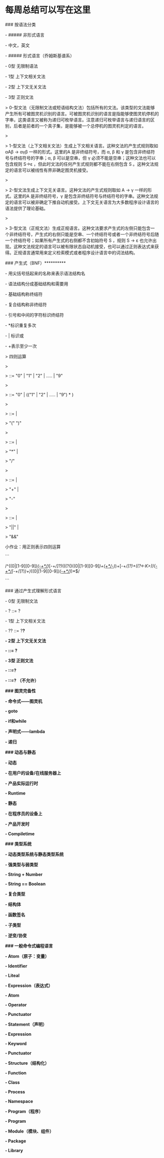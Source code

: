 # 每周总结可以写在这里

\### 按语法分类

\- ##### 非形式语言

\- 中文，英文

\- ##### 形式语言（乔姆斯基谱系）

\- 0型 无限制语法

\- 1型 上下文相关文法

\- 2型 上下文无关文法

\- 3型 正则文法

\> 0-型文法（无限制文法或短语结构文法）包括所有的文法。该类型的文法能够产生所有可被图灵机识别的语言。可被图灵机识别的语言是指能够使图灵机停机的字串，这类语言又被称为递归可枚举语言。注意递归可枚举语言与递归语言的区别，后者是前者的一个真子集，是能够被一个总停机的图灵机判定的语言。

\>

\> 1-型文法（上下文相关文法）生成上下文相关语言。这种文法的产生式规则取如 αAβ -> αγβ 一样的形式。这里的A 是非终结符号，而 α, β 和 γ 是包含非终结符号与终结符号的字串；α, β 可以是空串，但 γ 必须不能是空串；这种文法也可以包含规则 S->ε ，但此时文法的任何产生式规则都不能在右侧包含 S 。这种文法规定的语言可以被线性有界非确定图灵机接受。

\>

\> 2-型文法生成上下文无关语言。这种文法的产生式规则取如 A -> γ 一样的形式。这里的A 是非终结符号，γ 是包含非终结符号与终结符号的字串。这种文法规定的语言可以被非确定下推自动机接受。上下文无关语言为大多数程序设计语言的语法提供了理论基础。

\>

\> 3-型文法（正规文法）生成正规语言。这种文法要求产生式的左侧只能包含一个非终结符号，产生式的右侧只能是空串、一个终结符号或者一个非终结符号后随一个终结符号；如果所有产生式的右侧都不含初始符号 S ，规则 S -> ε 也允许出现。这种文法规定的语言可以被有限状态自动机接受，也可以通过正则表达式来获得。正规语言通常用来定义检索模式或者程序设计语言中的词法结构。

\### 产生式（BNF）**********

\- 用尖括号括起来的名称来表示语法结构名

\- 语法结构分成基础结构和需要用

\- 基础结构称终结符

\- 复合结构称非终结符

\- 引号和中间的字符标识终结符

\- *标识重复多次

\- | 标识或

\- +表示至少一次

\> 四则运算

\>

\> <Number> ::= "0" | "1" | "2" | ..... | "9"

\>

\> <DecimalNumber> ::= "0" | (("1" | "2" | ..... | "9") <Number>* )

\>

\> <PrimaryExpression> ::= <DecimalNumber> |

\> "(" <LogicalExpression> ")"

\>

\> <MultiplicativeExpression> ::= <PrimaryExpression> |

\> <MultiplicativeExpression> "*" <PrimaryExpression>|

\> <MultiplicativeExpression> "/" <PrimaryExpression>

\>

\> <AdditiveExpression> ::= <MultiplicativeExpression> |

\> <AdditiveExpression> "+" <MultiplicativeExpression>|

\> <AdditiveExpression> "-" <MultiplicativeExpression>

\>

\> <LogicalExpression> ::= <AdditiveExpression> |

\> <LogicalExpression> "||" <AdditiveExpression> |

\> <LogicalExpression> "&&" <AdditiveExpression>

小作业：用正则表示四则运算

\```

/^((0|[1-9][0-9]*)([-+*/](0|[1-9][0-9]*))*[-+*/]?)*(((?<K>\()((0|[1-9][0-9]*)+([+*/-](0|[1-9][0-9]*))*)+[-+*/]?)+((?<-K>\))([-+*/](0|[1-9][0-9]*)[-+*/]?)*)+)*((0|[1-9][0-9]*)([-+*/](0|[1-9][0-9]*))*)*$/

\```

\### 通过产生式理解形式语言

\- 0型 无限制文法

\- ? ::= ?

\- 1型 上下文相关文法

\- ?<A>? ::= ?<B>?

\- 2型 上下文无关文法

\- <A> ::= ?

\- 3型 正则文法

\- <A>::=<A>?

\- <A>::=?<A> （不允许）

\### 图灵完备性

\- 命令式——图灵机

\- goto

\- if和while

\- 声明式——lambda

\- 递归

\### 动态与静态

\- 动态

\- 在用户的设备/在线服务器上

\- 产品实际运行时

\- Runtime

\- 静态

\- 在程序员的设备上

\- 产品开发时

\- Compiletime

\### 类型系统

\- 动态类型系统与静态类型系统

\- 强类型与弱类型

\- String + Number

\- String == Boolean

\- 复合类型

\- 结构体

\- 函数签名

\- 子类型

\- 逆变/协变

\### 一般命令式编程语言

\- Atom（原子：变量）

\- Identifier

\- Liteal

\- Expression（表达式）

\- Atom

\- Operator

\- Punctuator

\- Statement（声明）

\- Expression

\- Keyword

\- Punctuator

\- Structure（结构化）

\- Function

\- Class

\- Process

\- Namespace

\- Program（程序）

\- Program

\- Module（模块、组件）

\- Package

\- Library